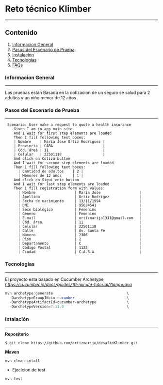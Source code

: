 # Reto técnico Klimber 
***
## Contenido
1. [Informacion General](#informacion-general)
2. [Pasos del Escenario de Prueba](#pasos-del-escenario-de-prueba)
3. [Instalacion](#Instalacion)
4. [Tecnologias](#tecnologias)
5. [FAQs](#faqs)

### Informacion General
***
Las pruebas estan Basada en la cotizacion de un seguro se salud para 2 adultos y un niño menor de 12 años.

### Pasos del Escenario de Prueba
***
```
 Scenario: User make a request to quote a health insurance
    Given I am in app main site
    And I wait for first step elements are loaded
    Then I fill following text boxes:
    | Nombre    | María Jose Ortiz Rodriguez |
    | Provincia | CABA                       |
    | Cód. área | 11                         |
    | Celular   | 22501118                   |
    And click on Cotizá button
    And I wait for second step elements are loaded
    Then I fill following text boxes:
      | Cantidad de adultos    | 2 |
      | Menores de 12 años     | 1 |
    And click on Sigui ente button
    And I wait for last step elements are loaded
    Then I fill registration form with values:
      | Nombre                  | Maria Jose                  |
      | Apellido                | Ortiz Rodrigez              |
      | Fecha de nacimiento     | 13/11/1994                  |
      | DNI                     | 95624541                    |
      | Sexo biológico          | Femenino                    |
      | Género                  | Femenino                    |
      | E-mail                  | ortizmarijo1311@gmail.com   |
      | Cód. área               | 11                          |
      | Celular                 | 22501118                    |
      | Calle                   | Av. Santa Fe                |
      | Número                  | 2306                        |
      | Piso                    | 2                           |
      | Departamento            | C                           |
      | Código Postal           | 1123                        |
      | Ciudad                  | C.A.B.A                     |
  ```
### Tecnologías
***
El proyecto esta basado en Cucumber Archetype
*https://cucumber.io/docs/guides/10-minute-tutorial/?lang=java*

```powershell
mvn archetype:generate                                  \
  -DarchetypeGroupId=io.cucumber                        \
  -DarchetypeArtifactId=cucumber-archetype              \
  -DarchetypeVersion=7.11.0                             \
```
### Intalación
***
**Repositorio**
```
$ git clone https://github.com/ortizmarijo/desafioKlimber.git
```
**Maven**
```
mvn clean intall
```
* Ejecicion de test
```
mvn test 
```
